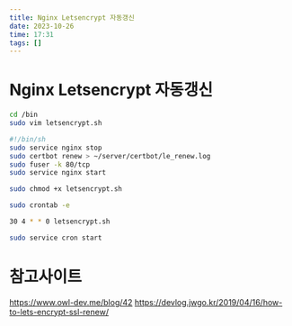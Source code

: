 ```yaml
---
title: Nginx Letsencrypt 자동갱신
date: 2023-10-26
time: 17:31
tags: []
---
```


# Nginx Letsencrypt 자동갱신

```bash
cd /bin
sudo vim letsencrypt.sh
```

```bash
#!/bin/sh
sudo service nginx stop
sudo certbot renew > ~/server/certbot/le_renew.log
sudo fuser -k 80/tcp
sudo service nginx start
```

```bash
sudo chmod +x letsencrypt.sh
```

```bash
sudo crontab -e
```

```bash
30 4 * * 0 letsencrypt.sh
```

```bash
sudo service cron start
```

# 참고사이트
https://www.owl-dev.me/blog/42
https://devlog.jwgo.kr/2019/04/16/how-to-lets-encrypt-ssl-renew/
